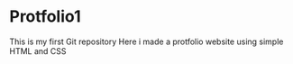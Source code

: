# Protfolio1
This is my first Git repository 
Here i made a protfolio website using simple HTML and CSS
